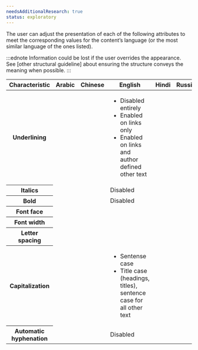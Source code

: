 ```yaml
---
needsAdditionalResearch: true
status: exploratory
---
```


The user can adjust the presentation of each of the following attributes to meet the corresponding values for the content’s language (or the most similar language of the ones listed).

:::ednote
Information could be lost if the user overrides the appearance. See [other structural guideline] about ensuring the structure conveys the meaning when possible.
:::

<table>
 <thead>
   <tr>
     <th>Characteristic</th>
     <th>Arabic</th>
     <th>Chinese</th>
     <th>English</th>
     <th>Hindi</th>
     <th>Russian</th>
   </tr>
   </thead>
   <tbody>
     <tr>
       <th>Underlining</th>
       <td></td>
       <td></td>
       <td>
        <ul>
          <li>Disabled entirely</li>
          <li>Enabled on links only</li>
          <li>Enabled on links and author defined other text</li>
        </ul>
       </td>
       <td></td>
       <td></td>
     </tr>
    <tr>
       <th>Italics</th>
       <td></td>
       <td></td>
       <td>Disabled</td>
       <td></td>
       <td></td>
     </tr>  
     <tr>
       <th>Bold</th>
       <td></td>
       <td></td>
       <td>Disabled</td>
       <td></td>
       <td></td>
     </tr>
     <tr>
       <th>Font face</th>
       <td></td>
       <td></td>
       <td></td>
       <td></td>
       <td></td>
     </tr>
     <tr>
       <th>Font width</th>
       <td></td>
       <td></td>
       <td></td>
       <td></td>
       <td></td>
     </tr>
     <tr>
       <th>Letter spacing</th>
       <td></td>
       <td></td>
       <td></td>
       <td></td>
       <td></td>
     </tr>
     <tr>
       <th>Capitalization</th>
       <td></td>
       <td></td>
       <td>
        <ul>
          <li>Sentense case</li>
          <li>Title case (headings, titles), sentence case for all other text</li>
        </ul>
       </td>
       <td></td>
       <td></td>
     </tr>
    <tr>
       <th>Automatic hyphenation</th>
       <td></td>
       <td></td>
       <td>Disabled</td>
       <td></td>
       <td></td>
     </tr>
    </tbody>
</table>